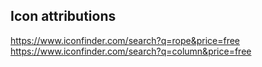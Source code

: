 ## Icon attributions
https://www.iconfinder.com/search?q=rope&price=free
https://www.iconfinder.com/search?q=column&price=free